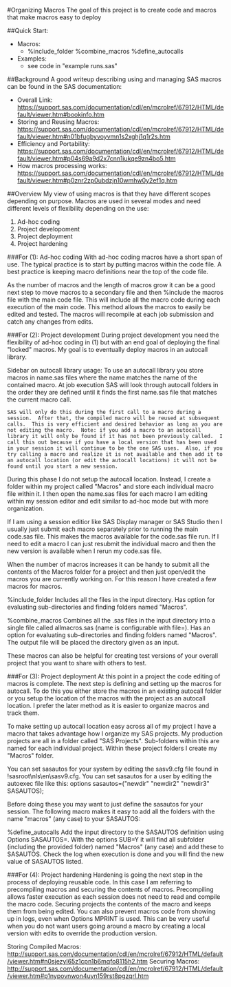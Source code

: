 #Organizing Macros
The goal of this project is to create code and macros that make macros easy to deploy

##Quick Start:
* Macros:
  * %include_folder
  %combine_macros
  %define_autocalls
* Examples:
  * see code in "example runs.sas"

##Background
A good writeup describing using and managing SAS macros can be found in the SAS documentation:
* Overall Link: https://support.sas.com/documentation/cdl/en/mcrolref/67912/HTML/default/viewer.htm#bookinfo.htm
* Storing and Reusing Macros: https://support.sas.com/documentation/cdl/en/mcrolref/67912/HTML/default/viewer.htm#n01bfugbyvoyvmn1s2xghj1q1r2s.htm
* Efficiency and Portability: https://support.sas.com/documentation/cdl/en/mcrolref/67912/HTML/default/viewer.htm#p04s69a9d2x7cnn1iukqe9zn4bo5.htm
* How macros processing works: https://support.sas.com/documentation/cdl/en/mcrolref/67912/HTML/default/viewer.htm#p0znr2zp0ubdzjn10wmhw0y2ef1q.htm
	
##Overview
My view of using macros is that they have different scopes depending on purpose.  Macros are used in several modes and need different levels of flexibility depending on the use:
1. Ad-hoc coding
2. Project developoment
3. Project deployment
4. Project hardening

	
###For (1): Ad-hoc coding
With ad-hoc coding macros have a short span of use.  The typical practice is to start by putting macros within the code file.  A best practice is keeping macro definitions near the top of the code file.
	
As the number of macros and the length of macros grow it can be a good next step to move macros to a secondary file and then %include the macros file with the main code file.  This will include all the macro code during each execution of the main code.  This method allows the macros to easily be edited and tested.  The macros will recompile at each job submission and catch any changes from edits.
	
###For (2): Project development
During project development you need the flexibility of ad-hoc coding in (1) but with an end goal of deploying the final "locked" macros.  My goal is to eventually deploy macros in an autocall library.

Sidebar on autocall library usage:
	To use an autocall library you store macros in name.sas files where the name matches the name of the contained macro.  At job execution SAS will look through autocall folders in the order they are defined until it finds the first name.sas file that matches the current macro call.

	SAS will only do this during the first call to a macro during a session.  After that, the compiled macro will be reused at subsequent calls.  This is very efficient and desired behavior as long as you are not editing the macro.  Note: if you add a macro to an autocall library it will only be found if it has not been previously called.  I call this out because if you have a local version that has been used in your session it will continue to be the one SAS uses.  Also, if you try calling a macro and realize it is not available and then add it to an autocall location (or edit the autocall locations) it will not be found until you start a new session.

During this phase I do not setup the autocall location.  Instead, I create a folder within my project called "Macros" and store each individual macro file within it.  I then open the name.sas files for each macro I am editing within my session editor and edit similar to ad-hoc mode but with more organization. 

If I am using a session editior like SAS Display manager or SAS Studio then I usually just submit each macro separately prior to running the main code.sas file.  This makes the macros available for the code.sas file run.  If I need to edit a macro I can just resubmit the individual macro and then the new version is available when I rerun my code.sas file.  

When the number of macros increases it can be handy to submit all the contents of the Macros folder for a project and then just open/edit the macros you are currently working on.  For this reason I have created a few macros for macros.

%include_folder
	Includes all the files in the input directory.  Has option for evaluating sub-directories and finding folders named "Macros".

%combine_macros
	Combines all the .sas files in the input directory into a single file called allmacros.sas (name is configurable with file=).  Has an option for evaluating sub-directories and finding folders named "Macros".  The output file will be placed the directory given as an input.

These macros can also be helpful for creating test versions of your overall project that you want to share with others to test.
	
###For (3): Project deployment
At this point in a project the code editing of macros is complete.  The next step is defining and setting up the macros for autocall.  To do this you either store the macros in an existing autocall folder or you setup the location of the macros with the project as an autocall location.  I prefer the later method as it is easier to organize macros and track them.  

To make setting up autocall location easy across all of my project I have a macro that takes advantage how I organize my SAS projects.  My production projects are all in a folder called "SAS Projects".  Sub-folders within this are named for each individual project.  Within these project folders I create my "Macros" folder.  

You can set sasautos for your system by editing the sasv9.cfg file found in !sasroot\nls\en\sasv9.cfg.
You can set sasautos for a user by editing the autoexec file like this:
	options sasautos=("newdir" "newdir2" "newdir3" SASAUTOS);

Before doing these you may want to just define the sasautos for your session.  The following macro makes it easy to add all the folders with the name "macros" (any case) to your SASAUTOS:

%define_autocalls
	Add the input directory to the SASAUTOS definition using Options SASAUTOS=.  With the options SUB=Y it will find all subfolder (including the provided folder) named "Macros" (any case) and add these to SASAUTOS.  Check the log when execution is done and you will find the new value of SASAUTOS listed.
	
###For (4): Project hardening
Hardening is going the next step in the process of deploying reusable code.  In this case I am referring to precompiling macros and securing the contents of macros.  Precompiling allows faster execution as each session does not need to read and compile the macro code.  Securing projects the contents of the macro and keeps them from being edited.  You can also prevent macros code from showing up in logs, even when Options MPRINT is used.  This can be very useful when you do not want users going around a macro by creating a local version with edits to override the production version.

Storing Compiled Macros: http://support.sas.com/documentation/cdl/en/mcrolref/67912/HTML/default/viewer.htm#n0sjezyl65z1cpn1b6mqfo8115h2.htm
Securing Macros: http://support.sas.com/documentation/cdl/en/mcrolref/67912/HTML/default/viewer.htm#p1nypovnwon4uyn159rst8pgzqrl.htm